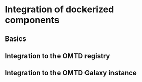 # Integration of dockerized components

## Basics

## Integration to the OMTD registry

## Integration to the OMTD Galaxy instance
